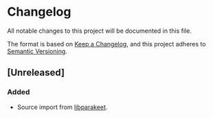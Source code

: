 # Changelog

All notable changes to this project will be documented in this file.

The format is based on [Keep a Changelog](https://keepachangelog.com/en/1.0.0/),
and this project adheres to [Semantic Versioning](https://semver.org/spec/v2.0.0.html).

## [Unreleased]

### Added

-   Source import from [libparakeet].

[libparakeet]: https://github.com/parakeet-rs/libparakeet
[0.1.0]: https://github.com/parakeet-rs/libparakeet/commits/v0.1.0
[0.2.0]: https://github.com/parakeet-rs/libparakeet/compare/v0.1.0...v0.2.0
